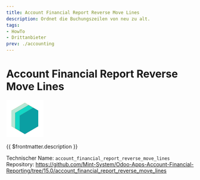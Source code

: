```yaml
---
title: Account Financial Report Reverse Move Lines
description: Ordnet die Buchungszeilen von neu zu alt.
tags:
- HowTo
- Drittanbieter
prev: ./accounting
---
```

# Account Financial Report Reverse Move Lines
![icon_oms_box](attachments/icons_odoo_mint_system.png)

{{ $frontmatter.description }}

Technischer Name: `account_financial_report_reverse_move_lines`\
Repository: <https://github.com/Mint-System/Odoo-Apps-Account-Financial-Reporting/tree/15.0/account_financial_report_reverse_move_lines>